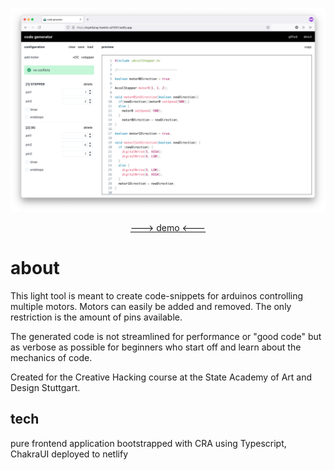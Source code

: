![cover](github/cover.png)

<p align="center">
<a href="https://mystifying-franklin-a21537.netlify.app/">---> demo <---</a>
</p>

# about

This light tool is meant to create code-snippets for arduinos
controlling multiple motors. Motors can easily be added and
removed. The only restriction is the amount of pins available.

The generated code is not streamlined for performance or "good
code" but as verbose as possible for beginners who start off and
learn about the mechanics of code.

Created for the Creative Hacking course at the State Academy of
Art and Design Stuttgart.

## tech

pure frontend application
bootstrapped with CRA
using Typescript, ChakraUI
deployed to netlify
